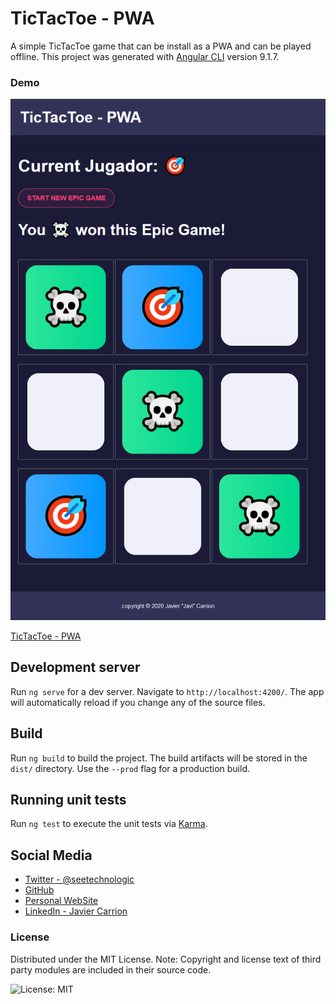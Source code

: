# TicTacToe - PWA

A simple TicTacToe game that can be install as a PWA and can be played offline. This project was generated with [Angular CLI](https://github.com/angular/angular-cli) version 9.1.7.

### Demo

![ Screenshot](/httpstictactoepwa.png)


[ TicTacToe - PWA](https://tictactoepwa-javi.web.app/)

## Development server

Run `ng serve` for a dev server. Navigate to `http://localhost:4200/`. The app will automatically reload if you change any of the source files.


## Build

Run `ng build` to build the project. The build artifacts will be stored in the `dist/` directory. Use the `--prod` flag for a production build.

## Running unit tests

Run `ng test` to execute the unit tests via [Karma](https://karma-runner.github.io).


## Social Media

* [Twitter - @seetechnologic](https://twitter.com/seetechnologic)
* [GitHub](https://github.com/JavaVista/)
* [Personal WebSite](http://www.techno-logic.us/)
* [LinkedIn - Javier Carrion](https://www.linkedin.com/in/technologic)

### License

Distributed under the MIT License. Note: Copyright and license text of third party modules are included in their source code.

![License: MIT](https://img.shields.io/badge/License-MIT-yellow.svg)

